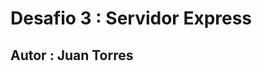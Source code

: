 #                                                Desafio 3 : Servidor Express
## Autor : Juan Torres


